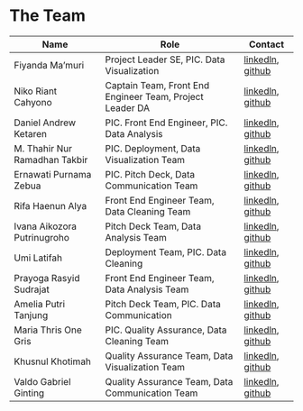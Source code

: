 # The Team

| Name                          | Role                                                               | Contact                              |
|-------------------------------|--------------------------------------------------------------------|--------------------------------------|
| Fiyanda Ma’muri               | Project Leader SE, PIC. Data Visualization                         | [linkedln](https://www.linkedin.com/in/fiyandamamuri/), [github](https://github.com/fiyandamamuri)           |
| Niko Riant Cahyono            | Captain Team, Front End Engineer Team, Project Leader DA           | [linkedln]( ), [github]( )           |
| Daniel Andrew Ketaren         | PIC. Front End Engineer, PIC. Data Analysis                        | [linkedln]( ), [github]( )           |
| M. Thahir Nur Ramadhan Takbir | PIC. Deployment, Data Visualization Team                           | [linkedln]( ), [github]( )           |
| Ernawati Purnama Zebua        | PIC. Pitch Deck, Data Communication Team                           | [linkedln]( ), [github]( )           |
| Rifa Haenun Alya              | Front End Engineer Team, Data Cleaning Team                        | [linkedln]( ), [github]( )           |
| Ivana Aikozora Putrinugroho   | Pitch Deck Team, Data Analysis Team                                | [linkedln](https://id.linkedin.com/in/ivana-aikozora), [github](https://github.com/aikozoora/aikozoora.github.io)           |
| Umi Latifah                   | Deployment Team, PIC. Data Cleaning                                | [linkedln]( ), [github]( )           |
| Prayoga Rasyid Sudrajat       | Front End Engineer Team, Data Analysis Team                        | [linkedln]( ), [github]( )           |
| Amelia Putri Tanjung          | Pitch Deck Team, PIC. Data Communication                           | [linkedln]( ), [github]( )           |
| Maria Thris One Gris          | PIC. Quality Assurance, Data Cleaning Team                         | [linkedln]( ), [github]( )           |
| Khusnul Khotimah              | Quality Assurance Team, Data Visualization Team                    | [linkedln]( ), [github]( )           |
| Valdo Gabriel Ginting         | Quality Assurance Team, Data Communication Team                    | [linkedln]( ), [github]( )           |



